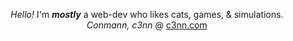 <p align="center">
	<i>Hello!</i> I'm <i><b>mostly</b></i> a web-dev who likes cats, games, & simulations.<br>
	<i>Conmann, c3nn</i> @ <a href="https://c3nn.com">c3nn.com</a>
</p>
